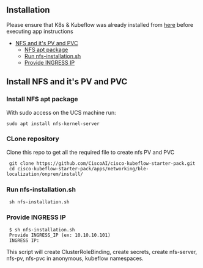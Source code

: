 ## Installation

Please ensure that K8s & Kubeflow was already installed from [here](./../../../../../install) 
before executing app instructions

- [NFS and it's PV and PVC](#nfs)
  * [NFS apt package](#nfs-apt-package)
  * [Run nfs-installation.sh](#run-nfs-installationsh)
  * [Provide INGRESS IP](#ingress-ip)
  
## <a id=nfs></a> Install NFS and it's PV and PVC

### <a id=nfs-apt-package></a> Install NFS apt package
With sudo access on the UCS machine run:

	sudo apt install nfs-kernel-server
	
### CLone repository
Clone this repo to get all the required file to create nfs PV and PVC

     git clone https://github.com/CiscoAI/cisco-kubeflow-starter-pack.git
     cd cisco-kubeflow-starter-pack/apps/networking/ble-localization/onprem/install/	
	
### <a id=run-nfs-installationsh></a> Run nfs-installation.sh 
     
     sh nfs-installation.sh

### <a id=ingress-ip></a> Provide INGRESS IP

	 $ sh nfs-installation.sh
	 Provide INGRESS_IP (ex: 10.10.10.101)
	 INGRESS IP:

This script will create ClusterRoleBinding, create secrets, create nfs-server, nfs-pv, nfs-pvc in anonymous, kubeflow namespaces.
